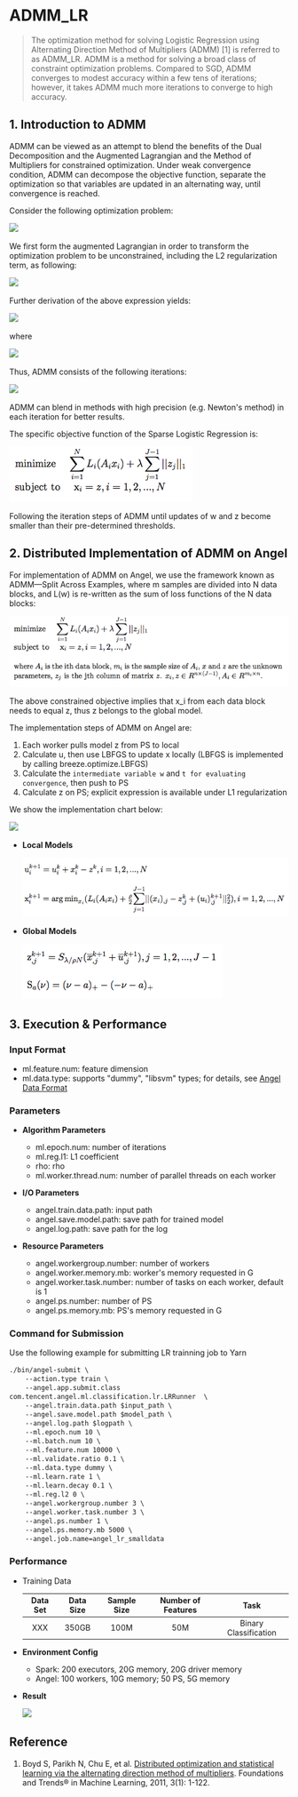 # ADMM_LR

> The optimization method for solving Logistic Regression using Alternating Direction Method of Multipliers (ADMM) [1] is referred to as ADMM_LR. ADMM is a method for solving a broad class of constraint optimization problems. Compared to SGD, ADMM converges to modest accuracy within a few tens of iterations; however, it takes ADMM much more iterations to converge to high accuracy.
 

## 1. Introduction to ADMM

ADMM can be viewed as an attempt to blend the benefits of the Dual Decomposition and the Augmented Lagrangian and the Method of Multipliers for constrained optimization. Under weak convergence condition, ADMM can decompose the objective function, separate the optimization so that variables are updated in an alternating way, until convergence is reached.

Consider the following optimization problem:

![](../img/admm_general.png)

We first form the augmented Lagrangian in order to transform the optimization problem to be unconstrained, including the L2 regularization term, as following:

![](../img/admm_l2.png)

Further derivation of the above expression yields:

![](../img/admm_loss_dual.png)

where

![](../img/admm_u.png)

Thus, ADMM consists of the following iterations:

![](../img/admm_iter_xzu.png)

ADMM can blend in methods with high precision (e.g. Newton's method) in each iteration for better results. 

The specific objective function of the Sparse Logistic Regression is:

![](../img/admm_loss_en.png)

Following the iteration steps of ADMM until updates of w and z become smaller than their pre-determined thresholds. 

## 2. Distributed Implementation of ADMM on Angel

For implementation of ADMM on Angel, we use the framework known as ADMM—Split Across Examples, where m samples are divided into N data blocks, and L(w) is re-written as the sum of loss functions of the N data blocks:

![](../img/admm_loss_angel_en.png)


The above constrained objective implies that x_i from each data block needs to equal z, thus z belongs to the global model.

The implementation steps of ADMM on Angel are:

1. Each worker pulls model z from PS to local
2. Calculate u, then use LBFGS to update x locally (LBFGS is implemented by calling breeze.optimize.LBFGS)
3. Calculate the `intermediate variable w` and `t for evaluating convergence`, then push to PS
4. Calculate z on PS; explicit expression is available under L1 regularization

We show the implementation chart below:

![](../img/admm_lr_1.png)


* **Local Models**
	
	![](../img/admm_u_x_en.png)

* **Global Models**

	![](../img/admm_z_s_en.png)


## 3. Execution & Performance

###  **Input Format**
  * ml.feature.num: feature dimension  
  * ml.data.type: supports "dummy", "libsvm" types; for details, see [Angel Data Format](data_format_en.md)

### **Parameters**


* **Algorithm Parameters**
  * ml.epoch.num: number of iterations
  * ml.reg.l1: L1 coefficient
  * rho: rho
  * ml.worker.thread.num: number of parallel threads on each worker

* **I/O Parameters**
  * angel.train.data.path: input path 
  * angel.save.model.path: save path for trained model
  * angel.log.path: save path for the log

       
* **Resource Parameters**
  * angel.workergroup.number: number of workers
  * angel.worker.memory.mb: worker's memory requested in G   
  * angel.worker.task.number: number of tasks on each worker, default is 1
  * angel.ps.number: number of PS
  * angel.ps.memory.mb: PS's memory requested in G

###  **Command for Submission**

Use the following example for submitting LR trainning job to Yarn 

```shell
./bin/angel-submit \
    --action.type train \
    --angel.app.submit.class com.tencent.angel.ml.classification.lr.LRRunner  \
    --angel.train.data.path $input_path \
    --angel.save.model.path $model_path \
    --angel.log.path $logpath \
    --ml.epoch.num 10 \
    --ml.batch.num 10 \
    --ml.feature.num 10000 \
    --ml.validate.ratio 0.1 \
    --ml.data.type dummy \
    --ml.learn.rate 1 \
    --ml.learn.decay 0.1 \
    --ml.reg.l2 0 \
    --angel.workergroup.number 3 \
    --angel.worker.task.number 3 \
    --angel.ps.number 1 \
    --angel.ps.memory.mb 5000 \
    --angel.job.name=angel_lr_smalldata
```

### Performance


* Training Data

	| Data Set | Data Size | Sample Size | Number of Features | Task |
	|:------:|:----------:|:--------:|:--------:|:-------:|
	| XXX  |    350GB    |   100M  |   50M   | Binary Classification |


* **Environment Config**

    * Spark: 200 executors, 20G memory, 20G driver memory
    * Angel: 100 workers, 10G memory; 50 PS, 5G memory
    
* **Result**

    ![](../img/admm_lr.png)


## Reference
1. Boyd S, Parikh N, Chu E, et al. [Distributed optimization and statistical learning via the alternating direction method of multipliers](https://pdfs.semanticscholar.org/905b/cb57493c8b97b216bc6786aa122e1ad608b0.pdf). Foundations and Trends® in Machine Learning, 2011, 3(1): 1-122.

